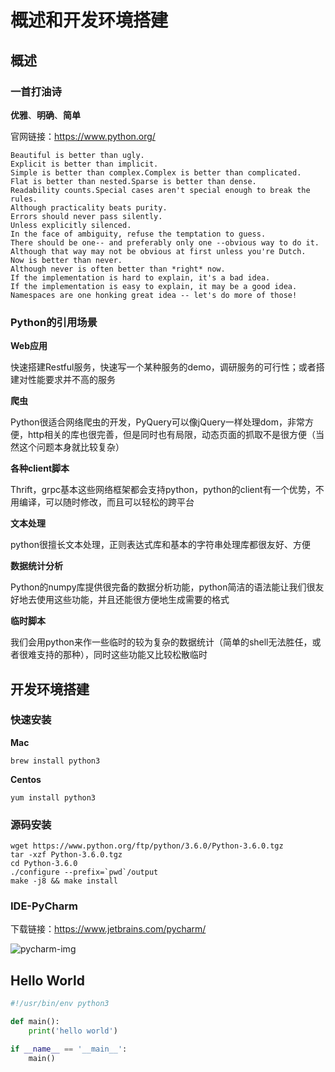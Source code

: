 # 概述和开发环境搭建

## 概述

### 一首打油诗

**优雅**、**明确**、**简单**

官网链接：<https://www.python.org/>

```
Beautiful is better than ugly.
Explicit is better than implicit.
Simple is better than complex.Complex is better than complicated.
Flat is better than nested.Sparse is better than dense.
Readability counts.Special cases aren't special enough to break the rules.
Although practicality beats purity.
Errors should never pass silently.
Unless explicitly silenced.
In the face of ambiguity, refuse the temptation to guess.
There should be one-- and preferably only one --obvious way to do it.
Although that way may not be obvious at first unless you're Dutch.
Now is better than never.
Although never is often better than *right* now.
If the implementation is hard to explain, it's a bad idea.
If the implementation is easy to explain, it may be a good idea.
Namespaces are one honking great idea -- let's do more of those!
```

### Python的引用场景

**Web应用**

快速搭建Restful服务，快速写一个某种服务的demo，调研服务的可行性；或者搭建对性能要求并不高的服务

**爬虫**

Python很适合网络爬虫的开发，PyQuery可以像jQuery一样处理dom，非常方便，http相关的库也很完善，但是同时也有局限，动态页面的抓取不是很方便（当然这个问题本身就比较复杂）

**各种client脚本**

Thrift，grpc基本这些网络框架都会支持python，python的client有一个优势，不用编译，可以随时修改，而且可以轻松的跨平台

**文本处理**

python很擅长文本处理，正则表达式库和基本的字符串处理库都很友好、方便

**数据统计分析**

Python的numpy库提供很完备的数据分析功能，python简洁的语法能让我们很友好地去使用这些功能，并且还能很方便地生成需要的格式

**临时脚本**

我们会用python来作一些临时的较为复杂的数据统计（简单的shell无法胜任，或者很难支持的那种），同时这些功能又比较松散临时

## 开发环境搭建

### 快速安装

**Mac**

```
brew install python3
```

**Centos**

```
yum install python3
```

### 源码安装

```
wget https://www.python.org/ftp/python/3.6.0/Python-3.6.0.tgz
tar -xzf Python-3.6.0.tgz
cd Python-3.6.0
./configure --prefix=`pwd`/output
make -j8 && make install
```

### IDE-PyCharm

下载链接：<https://www.jetbrains.com/pycharm/>

![pycharm-img](https://www.jetbrains.com/pycharm/img/screenshots/complexLook@2x.jpg)

## Hello World

``` python
#!/usr/bin/env python3

def main():
    print('hello world')

if __name__ == '__main__':
    main()

```



